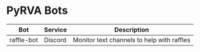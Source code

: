 # PyRVA Bots

Bot | Service | Description
---|---|---
raffle-bot | Discord | Monitor text channels to help with raffles
